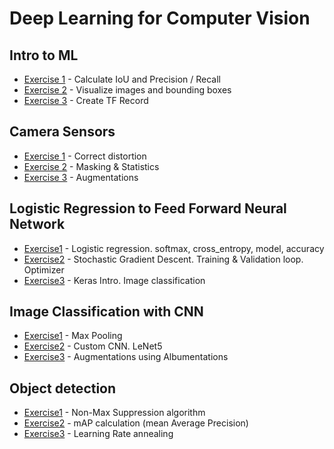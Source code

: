 # Deep Learning for Computer Vision

## Intro to ML
- [Exercise 1](Intro-to-ML/exercise1/) - Calculate IoU and Precision / Recall
- [Exercise 2](Intro-to-ML/exercise2/) - Visualize images and bounding boxes
- [Exercise 3](Intro-to-ML/exercise3/) - Create TF Record

## Camera Sensors
- [Exercise 1](Camera-and-Sensors/exercise1) - Correct distortion
- [Exercise 2](Camera-and-Sensors/exercise2) - Masking & Statistics
- [Exercise 3](Camera-and-Sensors/exercise3) - Augmentations


## Logistic Regression to Feed Forward Neural Network
- [Exercise1](Logistic-Regression-Feed-Forward/exercise) - Logistic regression. softmax, cross_entropy, model, accuracy
- [Exercise2](Logistic-Regression-Feed-Forward/exercise2) - Stochastic Gradient Descent. Training & Validation loop. Optimizer
- [Exercise3](Logistic-Regression-Feed-Forward/exercise3) - Keras Intro. Image classification

## Image Classification with CNN
- [Exercise1](Image-Classification/exercise1) - Max Pooling
- [Exercise2](Image-Classification/exercise2) - Custom CNN. LeNet5
- [Exercise3](Image-Classification/exercise3) - Augmentations using Albumentations 


## Object detection
- [Exercise1](Object-Detection/exercise1) -  Non-Max Suppression algorithm
- [Exercise2](Object-Detection/exercise2) - mAP calculation (mean Average Precision)
- [Exercise3](Object-Detection/exercise3) - Learning Rate annealing 

